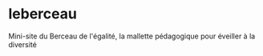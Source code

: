 # leberceau
Mini-site du Berceau de l'égalité, la mallette pédagogique pour éveiller à la diversité
